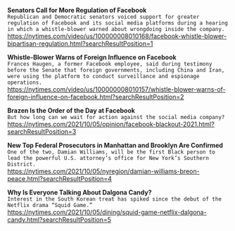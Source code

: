 **Senators Call for More Regulation of Facebook**\
`Republican and Democratic senators voiced support for greater regulation of Facebook and its social media platforms during a hearing in which a whistle-blower warned about wrongdoing inside the company.`\
https://nytimes.com/video/us/100000008010168/facebook-whistle-blower-bipartisan-regulation.html?searchResultPosition=1

**Whistle-Blower Warns of Foreign Influence on Facebook**\
`Frances Haugen, a former Facebook employee, said during testimony before the Senate that foreign governments, including China and Iran, were using the platform to conduct surveillance and espionage operations.`\
https://nytimes.com/video/us/100000008010157/whistle-blower-warns-of-foreign-influence-on-facebook.html?searchResultPosition=2

**Brazen Is the Order of the Day at Facebook**\
`But how long can we wait for action against the social media company?`\
https://nytimes.com/2021/10/05/opinion/facebook-blackout-2021.html?searchResultPosition=3

**New Top Federal Prosecutors in Manhattan and Brooklyn Are Confirmed**\
`One of the two, Damian Williams, will be the first Black person to lead the powerful U.S. attorney’s office for New York’s Southern District.`\
https://nytimes.com/2021/10/05/nyregion/damian-williams-breon-peace.html?searchResultPosition=4

**Why Is Everyone Talking About Dalgona Candy?**\
`Interest in the South Korean treat has spiked since the debut of the Netflix drama “Squid Game.”`\
https://nytimes.com/2021/10/05/dining/squid-game-netflix-dalgona-candy.html?searchResultPosition=5

